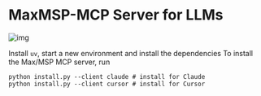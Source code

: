 # MaxMSP-MCP Server for LLMs

![img](./assets/demo.gif)

Install `uv`, start a new environment and install the dependencies
To install the Max/MSP MCP server, run
```
python install.py --client claude # install for Claude
python install.py --client cursor # install for Cursor
```
